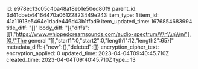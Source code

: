 id: e978ec13c05c4ba48af8eb1e50ed80f9
parent_id: 3d41cbeb44164470a06122823449e243
item_type: 1
item_id: 41a11913e5464e1dade446d43b1ffad9
item_updated_time: 1676854683994
title_diff: "[]"
body_diff: "[{\"diffs\":[[1,\"https://www.whippedcreamsounds.com/audio-spectrum/\\\n\\\n\\\n\"],[0,\"The general \"]],\"start1\":0,\"start2\":0,\"length1\":12,\"length2\":65}]"
metadata_diff: {"new":{},"deleted":[]}
encryption_cipher_text: 
encryption_applied: 0
updated_time: 2023-04-04T09:40:45.710Z
created_time: 2023-04-04T09:40:45.710Z
type_: 13